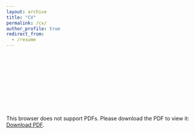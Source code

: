 ```yaml
---
layout: archive
title: "CV"
permalink: /cv/
author_profile: true
redirect_from:
  - /resume
---
```


<object data="https://github.com/markusneumann/markusneumann.github.io/raw/master/files/Neumann_CV.pdf" type="application/pdf" width="700px" height="700px">
    <embed src="https://github.com/markusneumann/markusneumann.github.io/raw/master/files/Neumann_CV.pdf">
        <p>This browser does not support PDFs. Please download the PDF to view it: <a href="https://github.com/markusneumann/markusneumann.github.io/raw/master/files/Neumann_CV.pdf">Download PDF</a>.</p>
    </embed>
</object>
